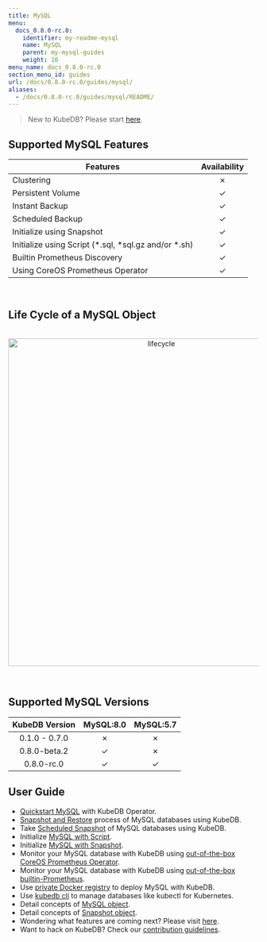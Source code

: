 ```yaml
---
title: MySQL
menu:
  docs_0.8.0-rc.0:
    identifier: my-readme-mysql
    name: MySQL
    parent: my-mysql-guides
    weight: 10
menu_name: docs_0.8.0-rc.0
section_menu_id: guides
url: /docs/0.8.0-rc.0/guides/mysql/
aliases:
  - /docs/0.8.0-rc.0/guides/mysql/README/
---
```


> New to KubeDB? Please start [here](/docs/0.8.0-rc.0/concepts/README).

## Supported MySQL Features

|Features                                                | Availability |
|--------------------------------------------------------|:------------:|
|Clustering                                              | &#10007;     |
|Persistent Volume                                       | &#10003;     |
|Instant Backup                                          | &#10003;     |
|Scheduled Backup                                        | &#10003;     |
|Initialize using Snapshot                               | &#10003;     |
|Initialize using Script (\*.sql, \*sql.gz and/or \*.sh) | &#10003;     |
|Builtin Prometheus Discovery                            | &#10003;     |
|Using CoreOS Prometheus Operator                        | &#10003;     |

<br/>

## Life Cycle of a MySQL Object

<p align="center">
  <img alt="lifecycle"  src="/docs/0.8.0-rc.0/images/mysql/mysql-lifecycle.png" width="600" height="660">
</p>

<br/>

## Supported MySQL Versions

| KubeDB Version | MySQL:8.0 | MySQL:5.7 |
|:--------------:|:---------:|:---------:|
| 0.1.0 - 0.7.0  | &#10007;  | &#10007;  |
| 0.8.0-beta.2   | &#10003;  | &#10007;  |
| 0.8.0-rc.0   | &#10003;  | &#10003;  |

## User Guide

- [Quickstart MySQL](/docs/0.8.0-rc.0/guides/mysql/quickstart/quickstart) with KubeDB Operator.
- [Snapshot and Restore](/docs/0.8.0-rc.0/guides/mysql/snapshot/backup-and-restore) process of MySQL databases using KubeDB.
- Take [Scheduled Snapshot](/docs/0.8.0-rc.0/guides/mysql/snapshot/scheduled-backup) of MySQL databases using KubeDB.
- Initialize [MySQL with Script](/docs/0.8.0-rc.0/guides/mysql/initialization/using-script).
- Initialize [MySQL with Snapshot](/docs/0.8.0-rc.0/guides/mysql/initialization/using-snapshot).
- Monitor your MySQL database with KubeDB using [out-of-the-box CoreOS Prometheus Operator](/docs/0.8.0-rc.0/guides/mysql/monitoring/using-coreos-prometheus-operator).
- Monitor your MySQL database with KubeDB using [out-of-the-box builtin-Prometheus](/docs/0.8.0-rc.0/guides/mysql/monitoring/using-builtin-prometheus).
- Use [private Docker registry](/docs/0.8.0-rc.0/guides/mysql/private-registry/using-private-registry) to deploy MySQL with KubeDB.
- Use [kubedb cli](/docs/0.8.0-rc.0/guides/mysql/cli/cli) to manage databases like kubectl for Kubernetes.
- Detail concepts of [MySQL object](/docs/0.8.0-rc.0/concepts/databases/mysql).
- Detail concepts of [Snapshot object](/docs/0.8.0-rc.0/concepts/snapshot).
- Wondering what features are coming next? Please visit [here](/docs/0.8.0-rc.0/roadmap).
- Want to hack on KubeDB? Check our [contribution guidelines](/docs/0.8.0-rc.0/CONTRIBUTING).
